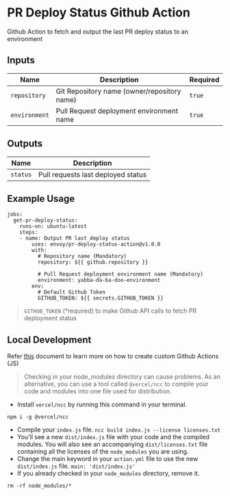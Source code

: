# PR Deploy Status Github Action
Github Action to fetch and output the last PR deploy status to an environment 

## Inputs

Name | Description | Required
--- | --- | ---
`repository` | Git Repository name (owner/repository name) | `true`
`environment` | Pull Request deployment environment name | `true`

## Outputs

Name | Description
--- | ---
`status` | Pull requests last deployed status

## Example Usage

```
jobs:
  get-pr-deploy-status:
    runs-on: ubuntu-latest
    steps:
    - name: Output PR last deploy status
        uses: envoy/pr-deploy-status-action@v1.0.0
        with:
          # Repository name (Mandatory)
          repository: ${{ github.repository }}

          # Pull Request deployment environment name (Mandatory)
          environment: yabba-da-ba-doo-environment
        env:
          # Default Github Token
          GITHUB_TOKEN: ${{ secrets.GITHUB_TOKEN }}
```

> `GITHUB_TOKEN` (*required) to make Github API calls to fetch PR deployment status

## Local Development

Refer [this](https://docs.github.com/en/actions/creating-actions/creating-a-javascript-action) document to learn more on how to create custom Github Actions (JS) 

> Checking in your node_modules directory can cause problems. As an alternative, you can use a tool called `@vercel/ncc` to compile your code and modules into one file used for distribution.

* Install `vercel/ncc` by running this command in your terminal. 
```
npm i -g @vercel/ncc
```
* Compile your `index.js` file. `ncc build index.js --license licenses.txt`
* You'll see a new `dist/index.js` file with your code and the compiled modules. You will also see an accompanying `dist/licenses.txt` file containing all the licenses of the `node_modules` you are using.
* Change the main keyword in your `action.yml` file to use the new `dist/index.js` file. `main: 'dist/index.js'`
* If you already checked in your `node_modules` directory, remove it. 
```
rm -rf node_modules/*
```

